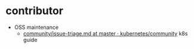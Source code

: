 # contributor

- OSS maintenance
  - [community/issue-triage.md at master · kubernetes/community](https://github.com/kubernetes/community/blob/master/contributors/guide/issue-triage.md)  k8s guide